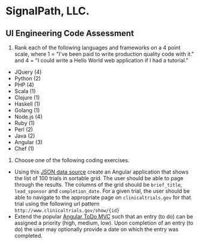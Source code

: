 # SignalPath, LLC.
## UI Engineering Code Assessment

1. Rank each of the following languages and frameworks on a 4 point scale, where 1 = "I've been paid to write production quality code with it." and 4 = "I could write a Hello World web application if I had a tutorial."
  * JQuery  (4)
  * Python  (2)
  * PHP     (4)
  * Scala   (1) 
  * Clojure (1)
  * Haskell (1)
  * Golang  (1)
  * Node.js (4)
  * Ruby    (1)
  * Perl    (2) 
  * Java    (2)
  * Angular (3)
  * Chef    (1)
1. Choose one of the following coding exercises.
 - Using this [JSON data source](http://api.lillycoi.com/v1/trials?limit=100) create an Angular application that shows the list of 100 trials in sortable grid. The user should be able to page through the results.  The columns of the grid should be `brief_title`, `lead_sponsor` and `completion_date`.  For a given trial, the user should be able to navigate to the appropriate page on `clinicaltrials.gov` for that trial using the following url pattern `http://www.clinicaltrials.gov/show/{id}`
 - Extend the popular [Angular ToDo MVC](http://todomvc.com/examples/angularjs/#/) such that an entry (to do) can be assigned a priority (high, medium, low).  Upon completion of an entry (to do) the user may optionally provide a date on which the entry was completed.
